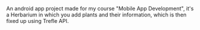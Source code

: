 An android app project made for my course "Mobile App Development", it's a Herbarium in which you add plants and their information, which is then fixed up using Trefle API.
